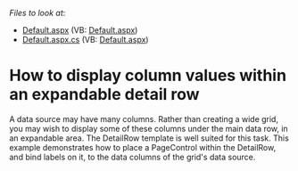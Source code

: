 <!-- default file list -->
*Files to look at*:

* [Default.aspx](./CS/MasterColumnsOnDetailPage/Default.aspx) (VB: [Default.aspx](./VB/MasterColumnsOnDetailPage/Default.aspx))
* [Default.aspx.cs](./CS/MasterColumnsOnDetailPage/Default.aspx.cs) (VB: [Default.aspx](./VB/MasterColumnsOnDetailPage/Default.aspx))
<!-- default file list end -->
# How to display column values within an expandable detail row


<p>A data source may have many columns. Rather than creating a wide grid, you may wish to display some of these columns under the main data row, in an expandable area. The DetailRow template is well suited for this task. This example demonstrates how to place a PageControl within the DetailRow, and bind labels on it, to the data columns of the grid's data source.</p>

<br/>


